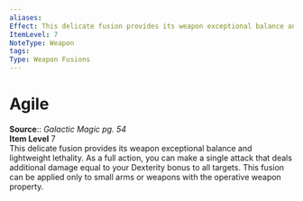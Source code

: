 ```yaml
---
aliases: 
Effect: This delicate fusion provides its weapon exceptional balance and lightweight lethality. As a full action, you can make a single attack that deals additional damage equal to your Dexterity bonus to all targets. This fusion can be applied only to small arms or weapons with the operative weapon property.
ItemLevel: 7
NoteType: Weapon
tags: 
Type: Weapon Fusions
---
```


# Agile

**Source**:: _Galactic Magic pg. 54_  
**Item Level** 7  
This delicate fusion provides its weapon exceptional balance and lightweight lethality. As a full action, you can make a single attack that deals additional damage equal to your Dexterity bonus to all targets. This fusion can be applied only to small arms or weapons with the operative weapon property.
